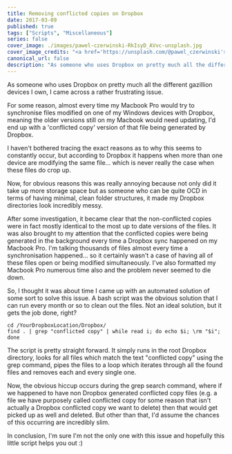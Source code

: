 ```yaml
---
title: Removing conflicted copies on Dropbox
date: 2017-03-09
published: true
tags: ["Scripts", "Miscellaneous"]
series: false
cover_image: ./images/pawel-czerwinski-RkIsyD_AVvc-unsplash.jpg
cover_image_credits: "<a href='https://unsplash.com/@pawel_czerwinski'>Paweł Czerwiński</a>"
canonical_url: false
description: "As someone who uses Dropbox on pretty much all the different gazillion devices I own, I came across a rather frustrating issue. For some reason, almost every time my Macbook Pro would try to synchronise files modified on one of my Windows devices with Dropbox, meaning the older versions still on my Macbook would need updating, I'd end up with a 'conflicted copy' version of that file being generated by Dropbox."
---
```


As someone who uses Dropbox on pretty much all the different gazillion devices I own, I came across a rather frustrating issue.

For some reason, almost every time my Macbook Pro would try to synchronise files modified on one of my Windows devices with Dropbox, meaning the older versions still on my Macbook would need updating, I'd end up with a 'conflicted copy' version of that file being generated by Dropbox.

I haven't bothered tracing the exact reasons as to why this seems to constantly occur, but according to Dropbox it happens when more than one device are modifying the same file... which is never really the case when these files do crop up.

Now, for obvious reasons this was really annoying because not only did it take up more storage space but as someone who can be quite OCD in terms of having minimal, clean folder structures, it made my Dropbox directories look incredibly messy.

After some investigation, it became clear that the non-conflicted copies were in fact mostly identical to the most up to date versions of the files. It was also brought to my attention that the conflicted copies were being generated in the background every time a Dropbox sync happened on my Macbook Pro. I'm talking thousands of files almost every time a synchronisation happened... so it certainly wasn't a case of having all of these files open or being modified simultaneously. I've also formatted my Macbook Pro numerous time also and the problem never seemed to die down.

So, I thought it was about time I came up with an automated solution of some sort to solve this issue. A bash script was the obvious solution that I can run every month or so to clean out the files. Not an ideal solution, but it gets the job done, right?

    cd /YourDropboxLocation/Dropbox/
    find . | grep "conflicted copy" | while read i; do echo $i; \rm "$i"; done

The script is pretty straight forward. It simply runs in the root Dropbox directory, looks for all files which match the text "conflicted copy" using the grep command, pipes the files to a loop which iterates through all the found files and removes each and every single one.

Now, the obvious hiccup occurs during the grep search command, where if we happened to have non Dropbox generated conflicted copy files (e.g. a file we have purposely called conflicted copy for some reason that isn't actually a Dropbox conflicted copy we want to delete) then that would get picked up as well and deleted. But other than that, I'd assume the chances of this occurring are incredibly slim.

In conclusion, I'm sure I'm not the only one with this issue and hopefully this little script helps you out :)
